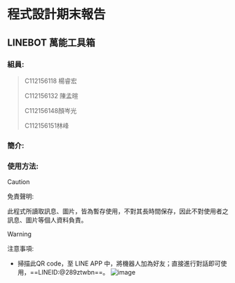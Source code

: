 程式設計期末報告
===
LINEBOT 萬能工具箱
---
### 組員:
>C112156118 楊睿宏
>
>C112156132 陳孟暄
>
>C112156148顏岑光
>
>C112156151林峰
>

### 簡介:

### 使用方法:
> [!CAUTION]  
> 免責聲明:
>
> 此程式所讀取訊息、圖片，皆為暫存使用，不對其長時間保存，因此不對使用者之訊息、圖片等個人資料負責。
>

> [!WARNING]  
> 注意事項:
>
> 

- 掃描此QR code，至 LINE APP 中，將機器人加為好友；直接進行對話即可使用，==LINEID:@289ztwbn==。
  ![image](https://github.com/user-attachments/assets/0b7f1691-e3ee-487a-bec4-0e65a55ca1aa)

